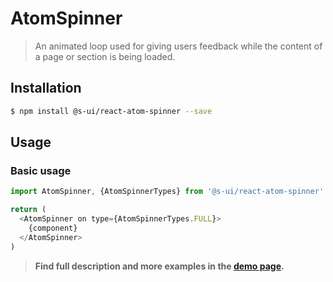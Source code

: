 # AtomSpinner

> An animated loop used for giving users feedback while the content of a page or section is being loaded.

<!-- ![](./assets/preview.png) -->

## Installation

```sh
$ npm install @s-ui/react-atom-spinner --save
```

## Usage

### Basic usage
```js
import AtomSpinner, {AtomSpinnerTypes} from '@s-ui/react-atom-spinner'

return (
  <AtomSpinner on type={AtomSpinnerTypes.FULL}>
    {component}
  </AtomSpinner>
)
```


> **Find full description and more examples in the [demo page](https://sui-components.now.sh/workbench/atom/spinner/demo).**
